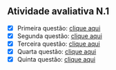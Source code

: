 ## Atividade avaliativa N.1 

- [x] Primeira questão: <a href="#">clique aqui</a>
- [x] Segunda questão: <a href="#">clique aqui</a>
- [x] Terceira questão: <a href="#">clique aqui</a>
- [x] Quarta questão: <a href="#">clique aqui</a>
- [x] Quinta questão: <a href="#">clique aqui</a>
